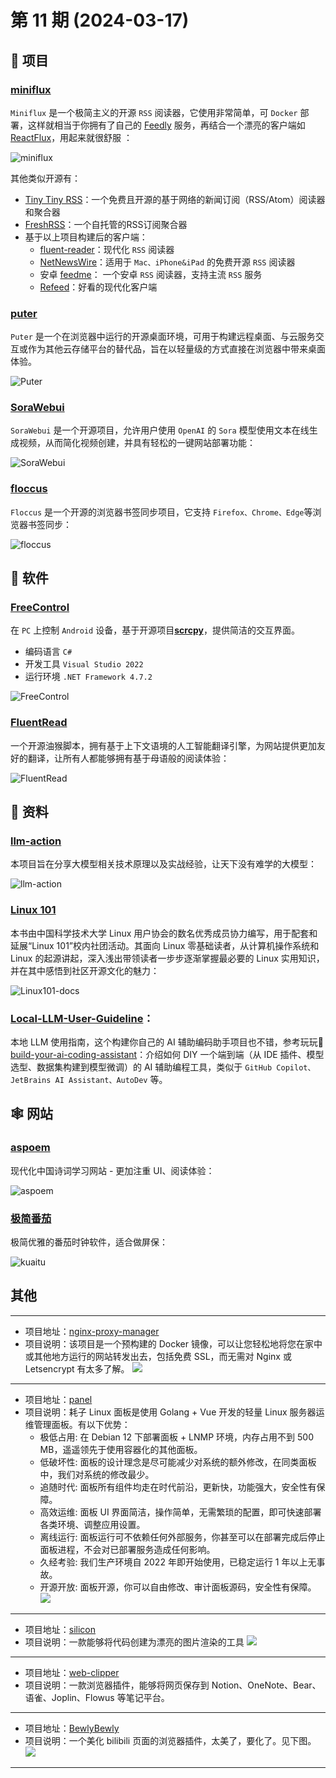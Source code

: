# 第 11 期 (2024-03-17)

## 🎯 项目

### [miniflux](https://github.com/miniflux/v2)

`Miniflux` 是一个极简主义的开源 `RSS` 阅读器，它使用非常简单，可 `Docker` 部署，这样就相当于你拥有了自己的 [Feedly](https://feedly.com/) 服务，再结合一个漂亮的客户端如 [ReactFlux](https://github.com/electh/ReactFlux)，用起来就很舒服 ：

![miniflux](/weekly/static/images/2024-03-17/eyMYhc.png)

其他类似开源有：

- [Tiny Tiny RSS](https://tt-rss.org/)：一个免费且开源的基于网络的新闻订阅（RSS/Atom）阅读器和聚合器
- [FreshRSS](https://github.com/FreshRSS/FreshRSS)：一个自托管的RSS订阅聚合器
- 基于以上项目构建后的客户端：
    - [fluent-reader](https://github.com/yang991178/fluent-reader)：现代化 `RSS` 阅读器
    - [NetNewsWire](https://netnewswire.com/)：适用于 `Mac、iPhone&iPad` 的免费开源 `RSS` 阅读器
    - 安卓 [feedme](https://github.com/seazon/FeedMe/blob/master/doc/zh/README.md)： 一个安卓 `RSS` 阅读器，支持主流 `RSS` 服务
    - [Refeed](https://github.com/michaelkremenetsky/Refeed)：好看的现代化客户端

### [puter](https://github.com/HeyPuter/puter)

`Puter` 是一个在浏览器中运行的开源桌面环境，可用于构建远程桌面、与云服务交互或作为其他云存储平台的替代品，旨在以轻量级的方式直接在浏览器中带来桌面体验。

![Puter](https://images-1252557999.file.myqcloud.com/uPic/Puter.webp)

### [SoraWebui](https://github.com/SoraWebui/SoraWebui)

`SoraWebui` 是一个开源项目，允许用户使用 `OpenAI` 的 `Sora` 模型使用文本在线生成视频，从而简化视频创建，并具有轻松的一键网站部署功能：

![SoraWebui](https://images-1252557999.file.myqcloud.com/uPic/SoraWebui.jpeg)

### [floccus](https://github.com/floccusaddon/floccus)

`Floccus` 是一个开源的浏览器书签同步项目，它支持 `Firefox、Chrome、Edge`等浏览器书签同步：

![floccus](/weekly/static/images/2024-03-17/floccus.jpg)

## 🤖 软件

### [FreeControl](https://github.com/pdone/FreeControl)

在 `PC` 上控制 `Android` 设备，基于开源项目<ins>**scrcpy**</ins>，提供简洁的交互界面。

- 编码语言 `C#`
- 开发工具 `Visual Studio 2022`
- 运行环境 `.NET Framework 4.7.2`

![FreeControl](/weekly/static/images/2024-03-17/FreeControl.gif)

### [FluentRead](https://github.com/Bistutu/FluentRead)

一个开源油猴脚本，拥有基于上下文语境的人工智能翻译引擎，为网站提供更加友好的翻译，让所有人都能够拥有基于母语般的阅读体验：

![FluentRead](/weekly/static/images/2024-03-17/FluentRead.gif)

## 👀 资料

### [llm-action](https://github.com/liguodongiot/llm-action)

本项目旨在分享大模型相关技术原理以及实战经验，让天下没有难学的大模型：

![llm-action](/weekly/static/images/2024-03-17/llm-action.png)

### [Linux 101](https://101.lug.ustc.edu.cn/)

本书由中国科学技术大学 Linux 用户协会的数名优秀成员协力编写，用于配套和延展“Linux 101”校内社团活动。其面向 Linux 零基础读者，从计算机操作系统和 Linux 的起源讲起，深入浅出带领读者一步步逐渐掌握最必要的 Linux 实用知识，并在其中感悟到社区开源文化的魅力：

![Linux101-docs](/weekly/static/images/2024-03-17/Linux101-docs.jpg)

### [Local-LLM-User-Guideline](https://github.com/xue160709/Local-LLM-User-Guideline/blob/main/README-zh.md)：

本地 LLM 使用指南，这个构建你自己的 AI 辅助编码助手项目也不错，参考玩玩👀[build-your-ai-coding-assistant](https://github.com/unit-mesh/build-your-ai-coding-assistant)：介绍如何 DIY 一个端到端（从 IDE 插件、模型选型、数据集构建到模型微调）的 AI 辅助编程工具，类似于 `GitHub Copilot、JetBrains AI Assistant、AutoDev` 等。

## 🕸 网站

### [aspoem](https://aspoem.com/)

现代化中国诗词学习网站 - 更加注重 UI、阅读体验：

![aspoem](/weekly/static/images/2024-03-17/aspoem.png)

### [极简番茄](https://t.kuaitu.cc/)

极简优雅的番茄时钟软件，适合做屏保：

![kuaitu](/weekly/static/images/2024-03-17/kuaitu.jpg)

## 其他

---
- 项目地址：[nginx-proxy-manager](https://github.com/NginxProxyManager/nginx-proxy-manager)
- 项目说明：该项目是一个预构建的 Docker 镜像，可以让您轻松地将您在家中或其他地方运行的网站转发出去，包括免费 SSL，而无需对 Nginx 或 Letsencrypt 有太多了解。
  ![](/weekly/static/images/2024-03-17/1706963759430.png)
---
- 项目地址：[panel](https://github.com/TheTNB/panel)
- 项目说明：耗子 Linux 面板是使用 Golang + Vue 开发的轻量 Linux 服务器运维管理面板。有以下优势：
	- 极低占用: 在 Debian 12 下部署面板 + LNMP 环境，内存占用不到 500 MB，遥遥领先于使用容器化的其他面板。
	- 低破坏性: 面板的设计理念是尽可能减少对系统的额外修改，在同类面板中，我们对系统的修改最少。
	- 追随时代: 面板所有组件均走在时代前沿，更新快，功能强大，安全性有保障。
	- 高效运维: 面板 UI 界面简洁，操作简单，无需繁琐的配置，即可快速部署各类环境、调整应用设置。
	- 离线运行: 面板运行可不依赖任何外部服务，你甚至可以在部署完成后停止面板进程，不会对已部署服务造成任何影响。
	- 久经考验: 我们生产环境自 2022 年即开始使用，已稳定运行 1 年以上无事故。
	- 开源开放: 面板开源，你可以自由修改、审计面板源码，安全性有保障。
	  ![](/weekly/static/images/2024-03-17/1708530883013.png)
---
- 项目地址：[silicon](https://github.com/Aloxaf/silicon)
- 项目说明：一款能够将代码创建为漂亮的图片渲染的工具
  ![](/weekly/static/images/2024-03-17/1708850570085.png)
---
- 项目地址：[web-clipper](https://github.com/webclipper/web-clipper)
- 项目说明：一款浏览器插件，能够将网页保存到 Notion、OneNote、Bear、语雀、Joplin、Flowus 等笔记平台。
---
- 项目地址：[BewlyBewly](https://github.com/hakadao/BewlyBewly)
- 项目说明：一个美化 bilibili 页面的浏览器插件，太美了，要化了。见下图。
  ![](/weekly/static/images/2024-03-17/1709772048597.png)
---

